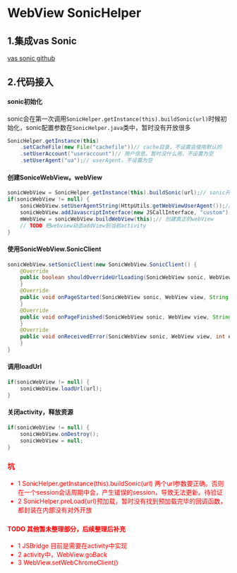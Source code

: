 # WebView SonicHelper

## 1.集成vas Sonic
[vas sonic github](https://github.com/Tencent/VasSonic/)


## 2.代码接入

#### sonic初始化
sonic会在第一次调用<code>SonicHelper.getInstance(this).buildSonic(url)</code>时候初始化，sonic配置参数在<code>SonicHelper.java</code>类中，暂时没有开放很多

```java
SonicHelper.getInstance(this)
    .setCacheFile(new File("cachefile"))// cache目录，不设置会使用默认的
    .setUserAccount("useraccount")// 用户信息。暂时没什么用，不设置为空
    .setUserAgent("ua");// userAgent，不设置为空
```

#### 创建SoniceWebView。webView

```java
sonicWebView = SonicHelper.getInstance(this).buildSonic(url);// sonic开始预加载url，并创建对应session
if(sonicWebView != null) {
    sonicWebView.setUserAgentString(HttpUtils.getWebViewUserAgent());// 预设UA
    sonicWebView.addJavascriptInterface(new JSCallInterface, "custom");// 预设javascripInterface。内部已经添加:JsCallShareInterface(), "CallShare"
    mWebView = sonicWebView.buildWebView(this);// 创建真正的webView
    // TODO 把webview动态addView到当前activity
}
```

#### 使用SonicWebView.SonicClient
```java
sonicWebView.setSonicClient(new SonicWebView.SonicClient() {
    @Override
    public boolean shouldOverrideUrlLoading(SonicWebView sonic, WebView view, String url) {
    }
    @Override
    public void onPageStarted(SonicWebView sonic, WebView view, String url, Bitmap favicon) {
    }
    @Override
    public void onPageFinished(SonicWebView sonic, WebView view, String url) {
    }
    @Override
    public void onReceivedError(SonicWebView sonic, WebView view, int errorCode, String description, String failingUrl) {
    }
}
```

#### 调用loadUrl
```java
if(sonicWebView != null) {
    sonicWebView.loadUrl(url);
}
```

#### 关闭activity，释放资源
```java
if(sonicWebView != null) {
    sonicWebView.onDestroy();
    sonicWebView = null;
}
```

### <font color=#ff0000>坑
+ 1 SonicHelper.getInstance(this).buildSonic(url)
两个url参数要正确。否则在一个session会话周期中会，产生错误的session，导致无法更新。待验证
+ 2 SonicHelper.preLoad(url)预加载，暂时没有找到预加载完毕的回调函数，都封装在内部没有对外开放
### </font>


#### <font color=#ff0000>TODO 其他暂未整理部分，后续整理后补充
* 1 JSBridge 目前是需要在activity中实现
* 2 activity中，WebView.goBack
* 3 WebView.setWebChromeClient()
#### </font>

